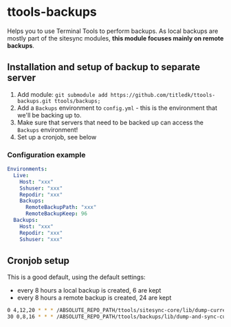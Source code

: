 # ttools-backups
Helps you to use Terminal Tools to perform backups.
As local backups are mostly part of the sitesync modules, **this module focuses mainly on remote backups**.


## Installation and setup of backup to separate server

1. Add module: `git submodule add https://github.com/titledk/ttools-backups.git ttools/backups;`
2. Add a `Backups` environment to `config.yml` - this is the environment that we'll be backing up to.
3. Make sure that servers that need to be backed up can access the `Backups` environment!
4. Set up a cronjob, see below

###  Configuration example

```yml
Environments:
  Live:
    Host: "xxx"
    Sshuser: "xxx"
    Repodir: "xxx"
    Backups:
      RemoteBackupPath: "xxx"
      RemoteBackupKeep: 96
  Backups:
    Host: "xxx"
    Repodir: "xxx"
    Sshuser: "xxx"
```



## Cronjob setup

This is a good default, using the default settings:

* every 8 hours a local backup is created, 6 are kept
* every 8 hours a remote backup is created, 24 are kept

```sh
0 4,12,20 * * * /ABSOLUTE_REPO_PATH/ttools/sitesync-core/lib/dump-current-site.sh backup Test
30 0,8,16 * * * /ABSOLUTE_REPO_PATH/ttools/backups/lib/dump-and-sync-current-site.sh Test
```

